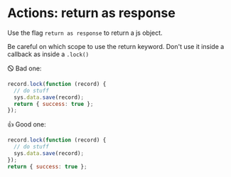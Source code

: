 # Actions: return as response

Use the flag `return as response` to return a js object.

Be careful on which scope to use the return keyword. Don't use it inside
a callback as inside a `.lock()`

🛇  Bad one:

```js
record.lock(function (record) {
  // do stuff
  sys.data.save(record);
  return { success: true };
});
```

👍 Good one:

```js
record.lock(function (record) {
  // do stuff
  sys.data.save(record);
});
return { success: true };
```


